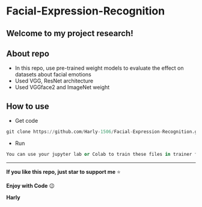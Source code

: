 # Facial-Expression-Recognition
## Welcome to my project research!

## About repo
- In this repo, use pre-trained weight models to evaluate the effect on datasets about facial emotions
- Used VGG, ResNet architecture
- Used VGGface2 and ImageNet weight
## How to use
- Get code
```python
git clone https://github.com/Harly-1506/Facial-Expression-Recognition.git
```
- Run

 ```python
 You can use your jupyter lab or Colab to train these files in trainer folder
 
 ```

___
**If you like  this repo, just star to support me** :star:

**Enjoy with Code** :wink:

**Harly**
